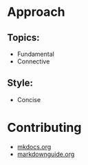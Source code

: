 

# Approach

## Topics:

* Fundamental
* Connective

## Style:

* Concise

# Contributing

* [mkdocs.org](https://www.mkdocs.org)
* [markdownguide.org](https://www.markdownguide.org/)
